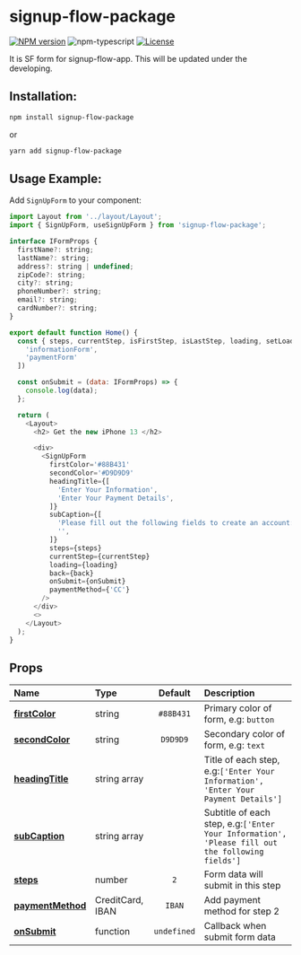 # signup-flow-package

[![NPM version][npm-image]][npm-url]
![npm-typescript]
[![License][github-license]][github-license-url]

It is SF form for signup-flow-app. This will be updated under the developing.

<!-- [**Live Demo**](https://ming0955.github.io/SF-form/) -->

## Installation:

```bash
npm install signup-flow-package
```

or

```bash
yarn add signup-flow-package
```

## Usage Example:

Add `SignUpForm` to your component:

```js
import Layout from '../layout/Layout';
import { SignUpForm, useSignUpForm } from 'signup-flow-package';

interface IFormProps {
  firstName?: string;
  lastName?: string;
  address?: string | undefined;
  zipCode?: string;
  city?: string;
  phoneNumber?: string;
  email?: string;
  cardNumber?: string;
}

export default function Home() {
  const { steps, currentStep, isFirstStep, isLastStep, loading, setLoading, back, next } = useSignUpForm([
    'informationForm',
    'paymentForm'
  ])

  const onSubmit = (data: IFormProps) => {
    console.log(data);
  };

  return (
    <Layout>
      <h2> Get the new iPhone 13 </h2>

      <div>
        <SignUpForm
          firstColor='#88B431'
          secondColor='#D9D9D9'
          headingTitle={[
            'Enter Your Information',
            'Enter Your Payment Details',
          ]}
          subCaption={[
            'Please fill out the following fields to create an account: *Email and password are case sensitive',
            '',
          ]}
          steps={steps}
          currentStep={currentStep}
          loading={loading}
          back={back}
          onSubmit={onSubmit}
          paymentMethod={'CC'}
        />
      </div>
      <>
    </Layout>
  );
}
```

## Props

| Name                  | Type             |   Default   | Description                                                                                     |
| :-------------------- | :--------------- | :---------: | :---------------------------------------------------------------------------------------------- |
| [**firstColor**]()    | string           |  `#88B431`  | Primary color of form, e.g: `button`                                                            |
| [**secondColor**]()   | string           |  `D9D9D9`   | Secondary color of form, e.g: `text`                                                            |
| [**headingTitle**]()  | string array     |             | Title of each step, e.g:`['Enter Your Information', 'Enter Your Payment Details']`              |
| [**subCaption**]()    | string array     |             | Subtitle of each step, e.g:`['Enter Your Information', 'Please fill out the following fields']` |
| [**steps**]()         | number           |     `2`     | Form data will submit in this step                                                              |
| [**paymentMethod**]() | CreditCard, IBAN |   `IBAN`    | Add payment method for step 2                                                                   |
| [**onSubmit**]()      | function         | `undefined` | Callback when submit form data                                                                  |

[npm-url]: https://www.npmjs.com/package/signup-flow-package
[npm-image]: https://img.shields.io/npm/v/signup-flow-package
[github-license]: https://img.shields.io/github/license/ming0955/SF-form
[github-license-url]: https://github.com/ming0955/ming0955/SF-form/blob/main/LICENSE
[github-build]: https://github.com/ming0955/SF-form/actions/workflows/npm-publish.yml/badge.svg?branch=main&event=create
[npm-typescript]: https://img.shields.io/npm/types/signup-flow-package
